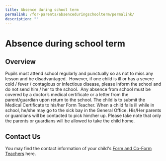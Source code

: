 ```yaml
---
title: Absence during school term
permalink: /for-parents/absenceduringschoolterm/permalink/
description: ""
---
```

Absence during school term
==================

Overview
--------

  

Pupils must attend school regularly and punctually so as not to miss any lesson and be disadvantaged.  However, if one child is ill or has a severe cold / fever / contagious or infectious disease, please inform the school and do not send him / her to the school.  Any absence from school must be covered by a doctor’s medical certificate or a letter from the parent/guardian upon return to the school. The child is to submit the Medical Certificate to his/her Form Teacher. When a child falls ill while in school, he/she may go to the sick bay in the General Office. His/Her parents or guardians will be contacted to pick him/her up. Please take note that only the parents or guardians will be allowed to take the child home.    

Contact Us
----------

  

You may find the contact information of your child's [Form and Co-Form Teachers](/our-people/teachingstaff/permalink/) here.